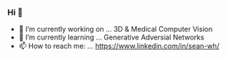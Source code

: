 ### Hi 👋

- 🔭 I’m currently working on ... 3D & Medical Computer Vision
- 🌱 I’m currently learning ... Generative Adversial Networks
- 📫 How to reach me: ... https://www.linkedin.com/in/sean-wh/
